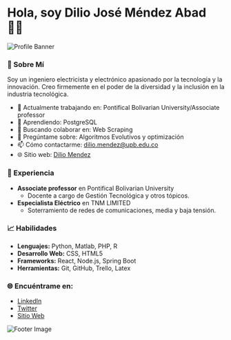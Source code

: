 


# Hola, soy Dilio José Méndez Abad 👩‍💻

![Profile Banner](https://example.com/tu-imagen-de-banner.jpg)

### 🌟 Sobre Mí

Soy un ingeniero electricista y electrónico apasionado por la tecnología y la innovación. Creo firmemente en el poder de la diversidad y la inclusión en la industria tecnológica.

- 💼 Actualmente trabajando en: Pontifical Bolivarian University/Associate professor
- 🌱 Aprendiendo: PostgreSQL
- 👯 Buscando colaborar en: Web Scraping
- 💬 Pregúntame sobre: Algoritmos Evolutivos y optimización
- 📫 Cómo contactarme: dilio.mendez@upb.edu.co
- 🌐 Sitio web: [Dilio Mendez](https://orcid.org/0009-0002-7695-8947)

### 💼 Experiencia

- **Associate professor** en Pontifical Bolivarian University
  - Docente a cargo de Gestión Tecnológica y otros tópicos.
- **Especialista Eléctrico** en TNM LIMITED
  - Soterramiento de redes de comunicaciones, media y baja tensión.

### 📈 Habilidades

- **Lenguajes:** Python, Matlab, PHP, R
- **Desarrollo Web:** CSS, HTML5
- **Frameworks:** React, Node.js, Spring Boot
- **Herramientas:** Git, GitHub, Trello, Latex

### 🌐 Encuéntrame en:

- [LinkedIn](https://www.linkedin.com/in/dilio-mendez-abad-msc/)
- [Twitter](https://twitter.com/dilio_mendez)
- [Sitio Web](https://orcid.org/0009-0002-7695-8947)

![Footer Image](https://example.com/tu-imagen-de-footer.jpg)
